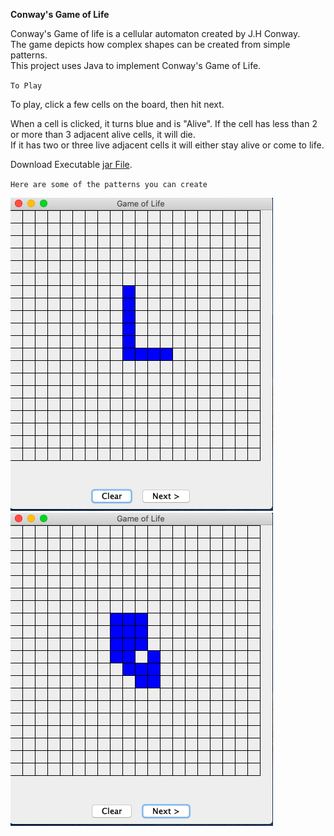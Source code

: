**Conway's Game of Life**

Conway's Game of life is a cellular automaton created by J.H Conway.  
The game depicts how complex shapes can be created from simple patterns.  
This project uses Java to implement Conway's Game of Life.  

`To Play`

To play, click a few cells on the board, then hit next.   

When a cell is clicked, it turns blue and is "Alive". 
If the cell has less than 2 or more than 3 adjacent alive cells, it will die.   
If it has two or three live adjacent cells it will either stay alive or come to life.    

Download Executable [jar File](build/libs/ConwaysGameOfLife-1.0-SNAPSHOT.jar).   

`Here are some of the patterns you can create`

![alt text](screenshots/Screen%20Shot%202020-11-10%20at%207.23.33%20PM.png)
![alt text](screenshots/Screen%20Shot%202020-11-10%20at%207.23.46%20PM.png)
